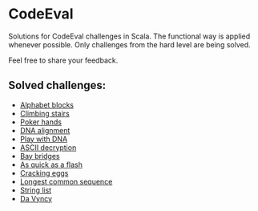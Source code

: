 # CodeEval

Solutions for CodeEval challenges in Scala. The functional way is applied whenever possible. Only challenges from the hard level are being solved.

Feel free to share your feedback.

## Solved challenges:

 - [Alphabet blocks](https://www.codeeval.com/open_challenges/201/)
 - [Climbing stairs](https://www.codeeval.com/open_challenges/64/)
 - [Poker hands](https://www.codeeval.com/open_challenges/86/)
 - [DNA alignment](https://www.codeeval.com/open_challenges/171/)
 - [Play with DNA](https://www.codeeval.com/open_challenges/126/)
 - [ASCII decryption](https://www.codeeval.com/open_challenges/155/)
 - [Bay bridges](https://www.codeeval.com/open_challenges/109/)
 - [As quick as a flash](https://www.codeeval.com/open_challenges/239/)
 - [Cracking eggs](https://www.codeeval.com/open_challenges/151/)
 - [Longest common sequence](https://www.codeeval.com/open_challenges/6/)
 - [String list](https://www.codeeval.com/open_challenges/38/)
 - [Da Vyncy](https://www.codeeval.com/open_challenges/77/)